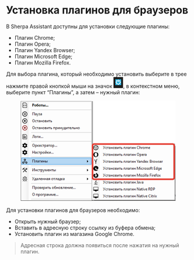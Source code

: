 # Установка плагинов для браузеров

В Sherpa Assistant доступны для установки следующие плагины:

* Плагин Chrome;
* Плагин Opera;
* Плагин Yandex Browser;
* Плагин Microsoft Edge;
* Плагин Mozilla Firefox.

Для выбора плагина, который необходимо установить выберите в трее нажмите правой кнопкой мыши на значок ![](<../../../../.gitbook/assets/изображение (1) (1) (1) (1) (1) (1) (1) (1).png>), в контекстном меню, выберите пункт “Плагины”, а затем – нужный плагин:

<figure><img src="../../../../.gitbook/assets/2025-07-28_20-52-27.png" alt=""><figcaption></figcaption></figure>

Для установки плагинов для браузеров необходимо:

* Открыть нужный браузер;
* Вставить в адресную строку ссылку из буфера обмена;
* Установить плагин из магазина Google Chrome.

> Адресная строка должна появиться после нажатия на нужный плагин.&#x20;
